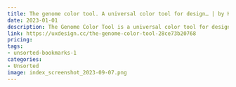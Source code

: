 ```yaml
---
title: The genome color tool. A universal color tool for design… | by Kevin Muldoon | Aug, 2022 | UX Collective
date: 2023-01-01
description: The Genome Color Tool is a universal color tool for designers.
link: https://uxdesign.cc/the-genome-color-tool-28ce73b20768
pricing: 
tags: 
- unsorted-bookmarks-1 
categories: 
- Unsorted 
image: index_screenshot_2023-09-07.png
---
```

